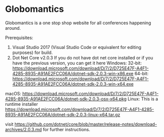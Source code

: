 # Globomantics
Globomantics is a one stop shop website for all conferences happening around.

Prerequisites: 

1. Visual Studio 2017 (Visual Studio Code or equivalent for editing purposes) for build.
2. Dot Net Core v2.0.3 If you do not have dot net core installed or if you have the previous version, you can get it here
 Windows: 32-bit: https://download.microsoft.com/download/D/7/2/D725E47F-A4F1-4285-8935-A91AE2FCC06A/dotnet-sdk-2.0.3-win-x86.exe
          64-bit: https://download.microsoft.com/download/D/7/2/D725E47F-A4F1-4285-8935-A91AE2FCC06A/dotnet-sdk-2.0.3-win-x64.exe
 
 macOS: https://download.microsoft.com/download/D/7/2/D725E47F-A4F1-4285-8935-A91AE2FCC06A/dotnet-sdk-2.0.3-osx-x64.pkg
 Linux: This is a runtime installer
        https://download.microsoft.com/download/D/7/2/D725E47F-A4F1-4285-8935-A91AE2FCC06A/dotnet-sdk-2.0.3-linux-x64.tar.gz
 
 visit https://github.com/dotnet/core/blob/master/release-notes/download-archives/2.0.3.md for further instructions.

